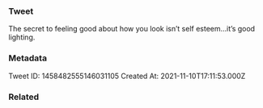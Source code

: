 ### Tweet
The secret to feeling good about how you look isn’t self esteem…it’s good lighting.

### Metadata
Tweet ID: 1458482555146031105
Created At: 2021-11-10T17:11:53.000Z

### Related

